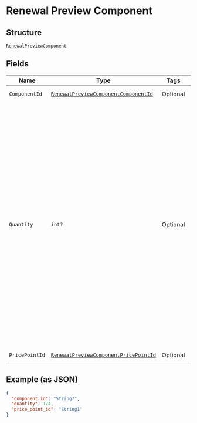 
# Renewal Preview Component

## Structure

`RenewalPreviewComponent`

## Fields

| Name | Type | Tags | Description |
|  --- | --- | --- | --- |
| `ComponentId` | [`RenewalPreviewComponentComponentId`](../../doc/models/containers/renewal-preview-component-component-id.md) | Optional | This is a container for one-of cases. |
| `Quantity` | `int?` | Optional | The quantity for which you wish to preview billing. This is useful if you want to preview a predicted, higher usage value than is currently present on the subscription.<br><br>This quantity represents:<br><br>- Whether or not an on/off component is enabled - use 0 for disabled or 1 for enabled<br>- The desired allocated_quantity for a quantity-based component<br>- The desired unit_balance for a metered component<br>- The desired metric quantity for an events-based component |
| `PricePointId` | [`RenewalPreviewComponentPricePointId`](../../doc/models/containers/renewal-preview-component-price-point-id.md) | Optional | This is a container for one-of cases. |

## Example (as JSON)

```json
{
  "component_id": "String7",
  "quantity": 174,
  "price_point_id": "String1"
}
```

